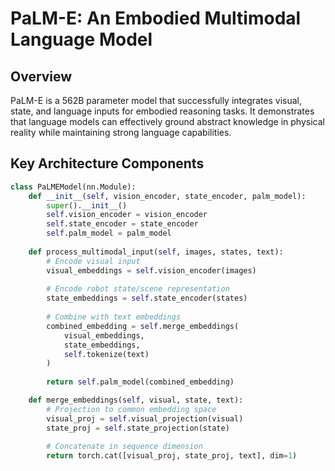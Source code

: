 # PaLM-E: An Embodied Multimodal Language Model

## Overview
PaLM-E is a 562B parameter model that successfully integrates visual, state, and language inputs for embodied reasoning tasks. It demonstrates that language models can effectively ground abstract knowledge in physical reality while maintaining strong language capabilities.

## Key Architecture Components

```python
class PaLMEModel(nn.Module):
    def __init__(self, vision_encoder, state_encoder, palm_model):
        super().__init__()
        self.vision_encoder = vision_encoder
        self.state_encoder = state_encoder
        self.palm_model = palm_model
        
    def process_multimodal_input(self, images, states, text):
        # Encode visual input
        visual_embeddings = self.vision_encoder(images)
        
        # Encode robot state/scene representation
        state_embeddings = self.state_encoder(states)
        
        # Combine with text embeddings
        combined_embedding = self.merge_embeddings(
            visual_embeddings, 
            state_embeddings, 
            self.tokenize(text)
        )
        
        return self.palm_model(combined_embedding)

    def merge_embeddings(self, visual, state, text):
        # Projection to common embedding space
        visual_proj = self.visual_projection(visual)
        state_proj = self.state_projection(state)
        
        # Concatenate in sequence dimension
        return torch.cat([visual_proj, state_proj, text], dim=1)
